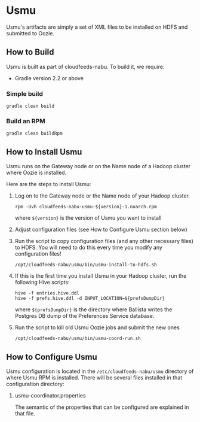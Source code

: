 Usmu
====
Usmu's artifacts are simply a set of XML files to be installed on HDFS and submitted to Oozie.

## How to Build
Usmu is built as part of cloudfeeds-nabu. To build it, we require:
* Gradle version 2.2 or above

### Simple build
```
gradle clean build
```

### Build an RPM
```
gradle clean buildRpm
```

## How to Install Usmu
Usmu runs on the Gateway node or on the Name node of a Hadoop cluster where Oozie is installed. 

Here are the steps to install Usmu:

1. Log on to the Gateway node or the Name node of your Hadoop cluster.

   ```
   rpm -Uvh cloudfeeds-nabu-usmu-${version}-1.noarch.rpm
   ```
   where ```${version}``` is the version of Usmu you want to install
   
2. Adjust configuration files (see How to Configure Usmu section below)
  
3. Run the script to copy configuration files (and any other necessary files) to HDFS. You will need to do this every time you modify any configuration files!
   ```
   /opt/cloudfeeds-nabu/usmu/bin/usmu-install-to-hdfs.sh
   ```

4. If this is the first time you install Usmu in your Hadoop cluster, run the following Hive scripts:
   ```
   hive -f entries.hive.ddl
   hive -f prefs.hive.ddl -d INPUT_LOCATION=${prefsDumpDir}
   ```
   where ```${prefsDumpDir}``` is the directory where Ballista writes the Postgres DB dump of the Preferences Service database.

5. Run the script to kill old Usmu Oozie jobs and submit the new ones
   ```
   /opt/cloudfeeds-nabu/usmu/bin/usmu-coord-run.sh
   ```

## How to Configure Usmu
Usmu configuration is located in the ```/etc/cloudfeeds-nabu/usmu``` directory of where Usmu RPM is installed. 
There will be several files installed in that configuration directory:

1. usmu-coordinator.properties

   The semantic of the properties that can be configured are explained in that file.
